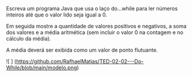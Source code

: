 Escreva um programa Java que usa o laço do...while para ler números inteiros até que o valor lido seja igual a 0. 

Em seguida mostre a quantidade de valores positivos e negativos, a soma dos valores e a média aritmética (sem incluir o valor 0 na contagem e no cálculo da média). 

A média deverá ser exibida como um valor de ponto flutuante.

![ ] (https://github.com/RafhaelMatias/TED-02-02---Do-While/blob/main/modelo.png)
